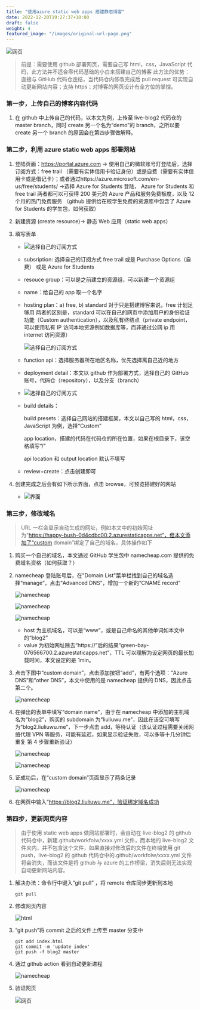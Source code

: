 ```yaml
---
title: "使用azure static web apps 搭建静态博客"
date: 2022-12-20T19:27:37+10:00
draft: false
weight: 4
featured_image: "/images/original-url-page.png"
---
```


![网页](https://i.postimg.cc/0y0mL7P8/test-master.png "blog page")

 <!--more-->

> 前提：需要使用 github 部署网页，需要自己写 html，css，JavaScript 代码，此方法并不适合零代码基础的小白来搭建自己的博客
> 此方法的优势：直接与 GitHub 代码仓连结，当代码仓内修改完成后 pull request 可实现自动更新网站内容；支持 https；对博客的网页设计有全方位的掌控。

### 第一步，上传自己的博客内容代码

1. 在 github 中上传自己的代码，以本文为例，上传至 live-blog2 代码仓的 master branch，同时 create 另一个名为“demo”的 branch，之所以要 create 另一个 branch 的原因会在第四步骤做解释。

### 第二步，利用 azure static web apps 部署网站

1. 登陆页面：https://portal.azure.com -> 使用自己的微软账号灯登陆后，选择订阅方式：free trail （需要有实体信用卡验证身份）或是自费（需要有实体信用卡或是借记卡）；或者通过https://azure.microsoft.com/en-us/free/students/ ->选择 Azure for Students 登陆， Azure for Students 和 free trail 两者都可以可获得 200 美元的 Azure 产品和服务免费额度，以及 12 个月的热门免费服务
   （github 提供给在校学生免费的资源库中包含了 Azure for Students 的学生包，如何获取）
2. 新建资源 (create resource)-> 静态 Web 应用（static web apps）
3. 填写表单

   - ![选择自己的订阅方式](https://i.postimg.cc/mgt4QHSp/azure-static-web-app1.png "subscribe01")
   - subsription: 选择自己的订阅方式
     free trail 或是 Purchase Options（自费） 或是 Azure for Students
   - resouce group：可以是之前建立的资源组，可以新建一个资源组
   - name：给自己的 app 取一个名字
   - hosting plan：a) free, b) standard
     对于只是搭建博客来说，free 计划足够用
     两者的区别是，standard 可以在自己的网页中添加用户的身份验证功能（Custom authentication），以及私有终结点（private endpoint，可以使用私有 IP 访问本地资源例如数据库等，而非通过公网 ip 用 internet 访问资源）

     ![选择自己的订阅方式](https://i.postimg.cc/hjbRSbSv/azure-static-web-app2.png "subscribe02")

   - function api：选择服务器所在地区名称，优先选择离自己近的地方
   - deployment detail：本文以 github 作为部署方式，选择自己的 GitHub 账号，代码仓（repository），以及分支（branch）
   - ![选择自己的订阅方式](https://i.postimg.cc/50fkmcV9/azure-static-web-app3.png "subscribe03")

   - build details：

     build presets：选择自己网站的搭建框架，本文以自己写的 html，css，JavaScript 为例，选择“Custom”

     app location，搭建的代码在代码仓的所在位置，如果在根目录下，该空格填写“/”

     api location 和 output location 默认不填写

   - review+create：点击创建即可

4. 创建完成之后会有如下所示界面，点击 browse，可预览搭建好的网站

   - ![界面](https://i.postimg.cc/qR7xRprK/azure-static-web-app4.png "subscribe04")

### 第三步，修改域名

> URL 一栏会显示自动生成的网址，例如本文中的初始网址为“https://happy-bush-0d4cdbc00.2.azurestaticapps.net”，但本文添加了“custom domain”绑定了自己的域名，具体操作如下

1. 购买一个自己的域名，本文通过 GitHub 学生包中 namecheap.com 提供的免费域名资格（如何获取？）
2. namecheap 登陆账号后，在"Domain List"菜单栏找到自己的域名选择“manage”，点击“Advanced DNS”，增加一个新的“CNAME record”

   ![namecheap](https://i.postimg.cc/przhXCBm/namecheap1.png "namecheap1")

   ![namecheap](https://i.postimg.cc/yd9YFd35/namecheap.png "namecheap2")

   ![namecheap](https://i.postimg.cc/fRrwpXxp/namecheap2.png "namecheap3")

   - host 为主机域名，可以是“www”，或是自己命名的其他单词如本文中的“blog2”
   - value 为初始网址除去“https://”后的结果“green-bay-076566700.2.azurestaticapps.net”，TTL 可以理解为设定网页的最长加载时间，本文设定的是 1min。

3. 点击下图中“custom domain”，点击添加按钮“add”，有两个选项：“Azure DNS”和“other DNS”，本文中使用的是 namecheap 提供的 DNS，因此点击第二个。

   ![namecheap](https://i.postimg.cc/FzWqzbsQ/domain-DNS.png "domain")

4. 在弹出的表单中填写“domain name”，由于在 namecheap 中添加的主机域名为“blog2”，购买的 subdomain 为“liuliuwu.me”，因此在该空可填写为“blog2.liuliuwu.me”，下一步点击 add，等待认证（该认证过程需要关闭网络代理 VPN 等服务，可能有延迟，如果显示验证失败，可以多等十几分钟后重复 第 4 步骤重新验证）

   ![namecheap](https://i.postimg.cc/MTh5FsTH/domain1.png "domain")

   ![namecheap](https://i.postimg.cc/PrKZL3jD/domain-DNS2.png "domain")

5. 证成功后，在“custom domain”页面显示了两条记录

   ![namecheap](https://i.postimg.cc/PrKZL3jD/domain-DNS2.png "domain")

6. 在网页中输入“https://blog2.liuliuwu.me”，验证绑定域名成功

### 第四步，更新网页内容

> 由于使用 static web apps 做网站部署时，会自动在 live-blog2 的 github 代码仓中，新建.github/workfolw/xxxx.yml 文件，而本地的 live-blog2 文件夹内，并不包含这个文件，如果直接对修改后的文件在终端使用 git push，live-blog2 的 github 代码仓中的.github/workfolw/xxxx.yml 文件将会消失，而该文件是将 github 与 azure 的工作桥梁，消失后则无法实现自动更新网站内容。

1. 解决办法：命令行中键入“git pull” ，将 remote 仓库同步更新到本地

   ```
   git pull
   ```

2. 修改网页内容

   ![html](https://i.postimg.cc/4y7rmJB3/change-master.png)

3. “git push”将 commit 之后的文件上传至 master 分支中

   ```
   git add index.html
   git commit -m 'update index'
   git push -f blog2 master
   ```

4. 通过 github action 看到自动更新进程

   ![namecheap](https://i.postimg.cc/htTQVTfL/master-github-action.png "domain")

5. 验证网页

   ![网页](https://i.postimg.cc/0y0mL7P8/test-master.png "blog page")
